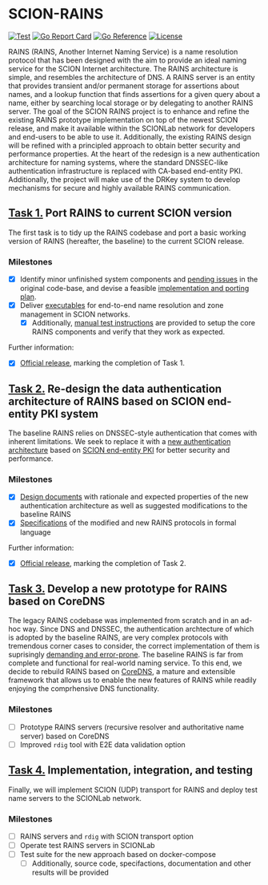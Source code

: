 # SCION-RAINS
[![Test](https://github.com/netsys-lab/scion-rains/actions/workflows/test.yml/badge.svg)](https://github.com/netsys-lab/scion-rains/actions/workflows/test.yml)
[![Go Report Card](https://goreportcard.com/badge/github.com/netsys-lab/scion-rains)](https://goreportcard.com/report/github.com/netsys-lab/scion-rains) 
[![Go Reference](https://pkg.go.dev/badge/github.com/netsys-lab/scion-rains.svg)](https://pkg.go.dev/github.com/netsys-lab/scion-rains)
[![License](https://img.shields.io/badge/License-Apache%202.0-blue.svg)](LICENSE)

RAINS (RAINS, Another Internet Naming Service) is a name resolution protocol that has been designed with the aim to provide an ideal naming service for the SCION Internet architecture.
The RAINS architecture is simple, and resembles the architecture of DNS. A RAINS server is an entity that provides transient and/or permanent storage for assertions about names, and a
lookup function that finds assertions for a given query about a name, either by searching local storage or by delegating to another RAINS server.
The goal of the SCION RAINS project is to enhance and refine the existing RAINS prototype implementation on top of the newest SCION release, and make it available within the SCIONLab
network for developers and end-users to be able to use it. Additionally, the existing RAINS design will be refined with a principled approach to obtain better security and performance properties. At the heart of the redesign is a new authentication architecture for naming systems, where the standard DNSSEC-like authentication infrastructure is replaced with CA-based end-entity
PKI. Additionally, the project will make use of the DRKey system to develop mechanisms for secure and highly available RAINS communication.

## [Task 1.](https://github.com/netsys-lab/scion-rains/projects/2) Port RAINS to current SCION version

The first task is to tidy up the RAINS codebase and port a basic working version of RAINS (hereafter, the baseline) to the current SCION release.

### Milestones
- [x] Identify minor unfinished system components and [pending issues](https://github.com/netsec-ethz/rains/issues) in the original code-base, and devise a feasible [implementation and porting plan](./planning/implementation_plan.md).
- [x] Deliver [executables](https://github.com/netsys-lab/scion-rains/actions/runs/1535615463#artifacts) for end-to-end name resolution and zone management in SCION networks.
  - [x] Additionally, [manual test instructions](https://github.com/netsys-lab/scion-rains/blob/master/test/manual/) are provided to setup the core RAINS components and verify that they work as expected.

Further information:
- [x] [Official release](https://github.com/netsys-lab/scion-rains/releases/tag/v0.3.2), marking the completion of Task 1.


## [Task 2.](https://github.com/netsys-lab/scion-rains/projects/3) Re-design the data authentication architecture of RAINS based on SCION end-entity PKI system

The baseline RAINS relies on DNSSEC-style authentication that comes with inherent limitations. We seek to replace it with a [new authentication architecture](./offlineauth) based on [SCION end-entity PKI](https://github.com/cyrill-k/fpki) for better security and performance.

### Milestones
- [x] [Design documents](https://github.com/netsys-lab/scion-rains/tree/master/docs/auth-arch) with rationale and expected properties of the new authentication architecture as well as suggested modifications to the baseline RAINS
- [x] [Specifications](https://github.com/netsys-lab/scion-rains/tree/master/docs/auth-arch/tamarin) of the modified and new RAINS protocols in formal language

Further information:
- [x] [Official release](https://github.com/netsys-lab/scion-rains/releases/tag/v0.4.0), marking the completion of Task 2.

## [Task 3.](https://github.com/netsys-lab/scion-rains/projects/4) Develop a new prototype for RAINS based on CoreDNS

The legacy RAINS codebase was implemented from scratch and in an ad-hoc way. Since DNS and DNSSEC, the authentication archtecture of which is adopted by the baseline RAINS, are very complex protocols with tremendous corner cases to consider, the correct implementation of them is suprisingly [demanding and error-prone](https://ianix.com/pub/dnssec-outages.html). The baseline RAINS is far from complete and functional for real-world naming service. To this end, we decide to rebuild RAINS based on [CoreDNS](https://coredns.io), a mature and extensible framework that allows us to enable the new features of RAINS while readily enjoying the comprhensive DNS functionality.

### Milestones

- [ ] Prototype RAINS servers (recursive resolver and authoritative name server) based on CoreDNS
- [ ] Improved `rdig` tool with E2E data validation option

## [Task 4.](https://github.com/netsys-lab/scion-rains/projects/5) Implementation, integration, and testing

Finally, we will implement SCION (UDP) transport for RAINS and deploy test name servers to the SCIONLab network.

### Milestones
- [ ] RAINS servers and `rdig` with SCION transport option
- [ ] Operate test RAINS servers in SCIONLab
- [ ] Test suite for the new approach based on docker-compose 
  - [ ] Additionally, source code, specifactions, documentation and other results will be provided
